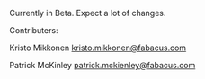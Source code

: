 
Currently in Beta. Expect a lot of changes.

Contributers: 

Kristo Mikkonen
kristo.mikkonen@fabacus.com

Patrick McKinley
patrick.mckienley@fabacus.com
